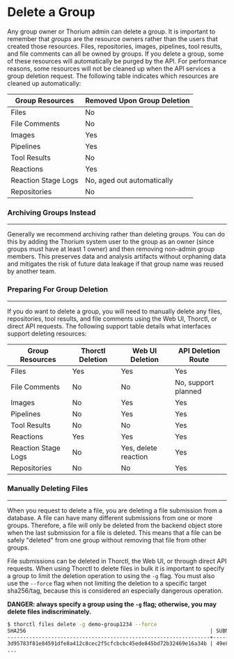 # Delete a Group

Any group owner or Thorium admin can delete a group. It is important to remember that *groups* are the resource owners rather than the users that created those resources. Files, repositories, images, pipelines, tool results, and file comments can all be owned by groups. If you delete a group, some of these resources will automatically be purged by the API. For performance reasons, some resources will not be cleaned up when the API services a group deletion request. The following table indicates which resources are cleaned up automatically:

| Group Resources | Removed Upon Group Deletion |
| --- | ---------- |
| Files | No|
| File Comments | No |
| Images | Yes |
| Pipelines | Yes |
| Tool Results | No |
| Reactions | Yes |
| Reaction Stage Logs | No, aged out automatically |
| Repositories | No |

### Archiving Groups Instead
---
Generally we recommend archiving rather than deleting groups. You can do this by adding the Thorium system user to the group as an owner (since groups must have at least 1 owner) and then removing non-admin group members. This preserves data and analysis artifacts without orphaning data and mitigates the risk of future data leakage if that group name was reused by another team. 


### Preparing For Group Deletion
---
If you do want to delete a group, you will need to manually delete any files, repositories, tool results, and file comments using the Web UI, Thorctl, or direct API requests. The following support table details what interfaces support deleting resources:

| Group Resources | Thorctl Deletion | Web UI Deletion | API Deletion Route |
| --- | ---------- | ---------- | ---------- |
| Files | Yes | Yes | Yes |
| File Comments | No | No | No, support planned |
| Images | No | Yes | Yes |
| Pipelines | No | Yes | Yes |
| Tool Results | No | No | Yes |
| Reactions | Yes | Yes | Yes |
| Reaction Stage Logs | No | Yes, delete reaction | Yes |
| Repositories | No | No | Yes |

### Manually Deleting Files
---
When you request to delete a file, you are deleting a file submission from a database. A file can have many different submissions from one or more groups. Therefore, a file will only be deleted from the backend object store when the last submission for a file is deleted. This means that a file can be safely "deleted" from one group without removing that file from other groups.

File submissions can be deleted in Thorctl, the Web UI, or through direct API requests. When using Thorctl to delete files in bulk it is important to specify a group to limit the deletion operation to using the `-g` flag. You must also use the `--force` flag when not limiting the deletion to a specific target sha256/tag, because this is considered an especially dangerous operation.

**DANGER: always specify a group using the `-g` flag; otherwise, you may delete files indiscriminately.**

```bash
$ thorctl files delete -g demo-group1234 --force
SHA256                                                           | SUBMISSION                          
-----------------------------------------------------------------+--------------------------------------
3d95783f81e84591dfe8a412c8cec2f5cfcbcbc45ede845bd72b32469e16a34b | 49e8a48b-8ba6-427c-96a9-02a4a9e5ff78 |
...
```
